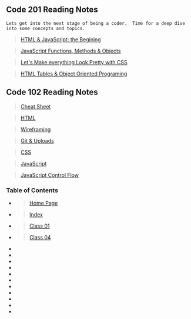 ## Code 201 Reading Notes

    Lets get into the next stage of being a coder.  Time for a deep dive into some concepts and topics.    

> [HTML & JavaScript: the Begining](class-01.md)

> [JavaScript Functions, Methods & Objects](class-04.md)

> [Let's Make everything Look Pretty with CSS](class-05.md)

> [HTML Tables & Object Oriented Programing](class-07.md)

 ## Code 102 Reading Notes

> [Cheat Sheet](readingnotes102/cheat-sheet.md)

> [HTML](html-reading.md)

> [Wireframing](wireframe-reading-notes.md)

> [Git & Uploads](git-uploads.md)

> [CSS](css-reading.md)

> [JavaScript](JavaScript-reading.md)

> [JavaScript Control Flow](JavaScript-Control-Flow.md)

 ### Table of Contents
- > [Home Page](README.md)
- > [Index](index.html)
- > [Class 01](READINGNOTES201/class-01.md)
- > [Class 04](READINGNOTES201/class-04.md)
- 
- 
- 
- 
- 
- 
- 
- 
- 
- 
- 
